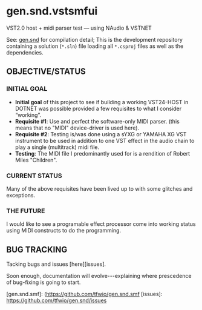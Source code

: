 gen.snd.vstsmfui
================

VST2.0 host + midi parser test — using NAudio &amp; VSTNET

See: [gen.snd] for compilation detail;  This is the development repository containing a solution (`*.sln`) file loading all `*.csproj` files as well as the dependencies.

OBJECTIVE/STATUS
----------------

### INITIAL GOAL

* **Initial goal** of this project to see if building a working VST24-HOST in DOTNET was possible provided a few requisites to what I consider “working”.
* **Requisite #1**: Use and perfect the software-only MIDI parser.  (this means that no "MIDI" device-driver is used here).
* **Requisite #2**: Testing is/was done using a sYXG or YAMAHA XG VST instrument to be used in addition to one VST effect in the audio chain to play a single (multitrack) midi file.
* **Testing**: The MIDI file I predominantly used for is a rendition of Robert Miles "Children".

### CURRENT STATUS

Many of the above requisites have been lived up to with some glitches and exceptions.

### THE FUTURE

I would like to see a programable effect processor come into working status using MIDI constructs to do the programming.

BUG TRACKING
----

Tacking bugs and issues [here][issues].

Soon enough, documentation will evolve---explaining where prescedence of bug-fixing is going to start.

[gen.snd.vstsmfui]: https://github.com/tfwio/gen.snd.vstsmfui
[gen.snd.vst]: https://github.com/tfwio/gen.snd.vst
[gen.snd]: https://github.com/tfwio/gen.snd
[gen.snd.smf]: (https://github.com/tfwio/gen.snd.smf
[issues]: https://github.com/tfwio/gen.snd/issues